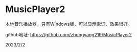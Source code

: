 # MusicPlayer2

本地音乐播放器，只有Windows版，可以显示歌词，效果很好。  

github地址: https://github.com/zhongyang219/MusicPlayer2  


2023/2/2  

